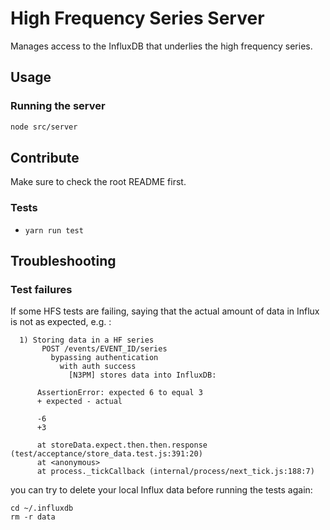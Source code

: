 # High Frequency Series Server

Manages access to the InfluxDB that underlies the high frequency series. 


## Usage

### Running the server

```bash
node src/server
```


## Contribute

Make sure to check the root README first.


### Tests

- `yarn run test`


## Troubleshooting

### Test failures

If some HFS tests are failing, saying that the actual amount of data in Influx is not as expected, e.g. :

```
  1) Storing data in a HF series
       POST /events/EVENT_ID/series
         bypassing authentication
           with auth success
             [N3PM] stores data into InfluxDB:

      AssertionError: expected 6 to equal 3
      + expected - actual

      -6
      +3

      at storeData.expect.then.then.response (test/acceptance/store_data.test.js:391:20)
      at <anonymous>
      at process._tickCallback (internal/process/next_tick.js:188:7)
```

you can try to delete your local Influx data before running the tests again:

```
cd ~/.influxdb
rm -r data
```